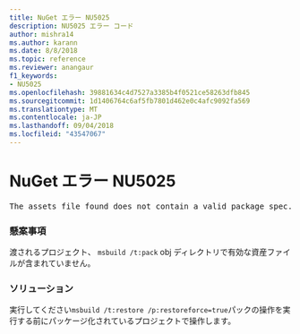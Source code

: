 ```yaml
---
title: NuGet エラー NU5025
description: NU5025 エラー コード
author: mishra14
ms.author: karann
ms.date: 8/8/2018
ms.topic: reference
ms.reviewer: anangaur
f1_keywords:
- NU5025
ms.openlocfilehash: 39881634c4d7527a3385b4f0521ce58263dfb845
ms.sourcegitcommit: 1d1406764c6af5fb7801d462e0c4afc9092fa569
ms.translationtype: MT
ms.contentlocale: ja-JP
ms.lasthandoff: 09/04/2018
ms.locfileid: "43547067"
---
```

# <a name="nuget-error-nu5025"></a>NuGet エラー NU5025
<pre>The assets file found does not contain a valid package spec. Try restoring the project again. The location of the assets file is F:\project\obj\project.assets.json.</pre>

### <a name="issue"></a>懸案事項

渡されるプロジェクト、 `msbuild /t:pack` obj ディレクトリで有効な資産ファイルが含まれていません。


### <a name="solution"></a>ソリューション

実行してください`msbuild /t:restore /p:restoreforce=true`パックの操作を実行する前にパッケージ化されているプロジェクトで操作します。

